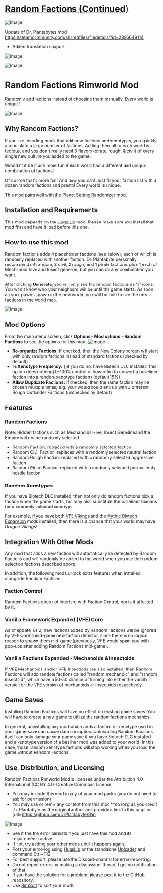 # [Random Factions (Continued)]()

![Image](https://i.imgur.com/buuPQel.png)

Update of Dr. Plantabytes mod https://steamcommunity.com/sharedfiles/filedetails/?id=2896649114

- Added translation support

![Image](https://i.imgur.com/pufA0kM.png)
	
![Image](https://i.imgur.com/Z4GOv8H.png)

# Random Factions Rimworld Mod

Randomly add factions instead of choosing them manually. Every world is unique!

![Image](https://steamuserimages-a.akamaihd.net/ugc/2006946285962321270/92F54F264967AD910971D20050C085D5E716192E/?imw=5000&amp;imh=5000&amp;ima=fit&amp;impolicy=Letterbox&amp;imcolor=#000000&amp;letterbox=false)

## Why Random Factions?

If you like installing mods that add new factions and xenotypes, you quickly accumulate a large number of factions. Adding them all to each world is tedious, and you don't really need 3 flavors (pirate, rough, &amp; civil) of every single new culture you added to the game.

Wouldn't it be much more fun if each world had a different and unique combination of factions?

Of course that's more fun! And now you can! Just fill your faction list with a dozen random factions and presto! Every world is unique.

This mod pairs well with the [Planet Setting Randomizer mod](https://steamcommunity.com/sharedfiles/filedetails/?id=2905939119).

## Installation and Requirements

This mod depends on the [Hugs Lib](https://steamcommunity.com/sharedfiles/filedetails/?id=818773962) mod. Please make sure you install that mod first and have it load before this one.

## How to use this mod

Random factions adds 4 placeholder factions (see below), each of which is randomly replaced with another faction. Dr. Plantabyte personally recommends 4 random, 2 civil, 2 rough, and 1 pirate factions, plus 1 each of Mechanoid hive and Insect geneline, but you can do any combination you want.

After clicking **Generate**, you will only see the random factions as '?' icons. You won't know who your neighbors will be until the game starts. As soon as your pawns spawn in the new world, you will be able to see the new factions in the world map.

![Image](https://steamuserimages-a.akamaihd.net/ugc/2006946285962316836/E67F61E91B605CE4EC99343D82D53C27072537A2/?imw=5000&amp;imh=5000&amp;ima=fit&amp;impolicy=Letterbox&amp;imcolor=#000000&amp;letterbox=false)

## Mod Options

From the main menu screen, click **Options - Mod options - Random Factions** to see the options for this mod.
![Image](https://steamuserimages-a.akamaihd.net/ugc/5099795232535780284/8FCE538EC0FBD4F0965D230519D3AFB402F9ACFE/?imw=5000&amp;imh=5000&amp;ima=fit&amp;impolicy=Letterbox&amp;imcolor=#000000&amp;letterbox=false)

* **Re-organize Factions:** If checked, then the New Colony screen will start with only random factions instead of standard factions (checked by default)
* **% Xenotype Frequency:** ()if you do not have Biotech DLC installed, this option does nothing) 0-100% control of how often to convert a baseliner faction into a random xenotype factions (default 15%)
* **Allow Duplicate Factions:** If checked, then the same faction may be chosen multiple times, e.g. your would could end up with 3 different Rough Outlander Factions (unchecked by default)


## Features


### Random Factions


Note: Hidden factions such as Mechanoids Hive, Insect Genelineand the Empire will *not* be randomly selected
* Random Faction: replaced with a randomly selected faction
* Random Civil Faction: replaced with a randomly selected neutral faction
* Random Rough Faction: replaced with a randomly selected aggressive faction
* Random Pirate Faction: replaced with a randomly selected permanently hostile faction

### Random Xenotypes


If you have Biotech DLC installed, then not only do random factions pick a faction when the game starts, but may also substitute the baseliner humans for a randomly selected xenotype.

For example, if you have both [VFE Vikings](https://steamcommunity.com/sharedfiles/filedetails/?id=2231295285) and the [Mythic Biotech Expansion](https://steamcommunity.com/sharedfiles/filedetails/?id=2883216840) mods installed, then there is a chance that your world may have *Dragon Vikings*!

## Integration With Other Mods

Any mod that adds a new faction will automatically be detected by Random Factions and will randomly be added to the world when you use the random selection factions described above.

In addition, the following mods unlock extra features when installed alongside Random Factions:

### Faction Control

Random Factions does not interfere with Faction Control, nor is it affected by it.

### Vanilla Framework Expanded (VFE) Core

As of update 1.4.2, new factions added by Random Factions will be ignored by VFE Core's mid-game new faction detector, since there is no logical reason to spawn them mid-game (previously, VFE would spam you with pop-ups after adding Random Factions mid-game).

### Vanilla Factions Expanded - Mechanoids &amp; Insectoids

If VFE Mechanoids and/or VFE Insectiods are also installed, then Random Factions will add random factions called "random mechanoid" and "random insectoid", which have a 50-50 chance of turning into either the vanilla version or the VFE version of mechanoids or insectoids respectively.

## Game Saves

Installing Random Factions will have no effect on existing game saves. You will have to create a new game to utilize the random factions mechanics.

In general, uninstalling any mod which adds a faction or xenotype used in your game save can cause data corruption. Uninstalling Random Factions itself can only damage your game save if you have Biotech DLC installed and a xenotype version of a basliner mod was added to your world. In this case, those random xenotype factions will stop working when you load the game without Random Factions.

## Use, Distribution, and Licensing

Random Factions Rimworld Mod is licensed under the Attribution 4.0 International (CC BY 4.0) Creative Commons License.

* You may include this mod in any of your mod packs (you do not need to ask for permission)
* You may use or remix any content from this mod **so long as you credit Dr. Plantabyte as the original author and provide a link to this page or [url=https://github.com/DrPlantabyte/Ran

![Image](https://i.imgur.com/PwoNOj4.png)



-  See if the the error persists if you just have this mod and its requirements active.
-  If not, try adding your other mods until it happens again.
-  Post your error-log using [HugsLib](https://steamcommunity.com/workshop/filedetails/?id=818773962) or the standalone [Uploader](https://steamcommunity.com/sharedfiles/filedetails/?id=2873415404) and command Ctrl+F12
-  For best support, please use the Discord-channel for error-reporting.
-  Do not report errors by making a discussion-thread, I get no notification of that.
-  If you have the solution for a problem, please post it to the GitHub repository.
-  Use [RimSort](https://github.com/RimSort/RimSort/releases/latest) to sort your mods


